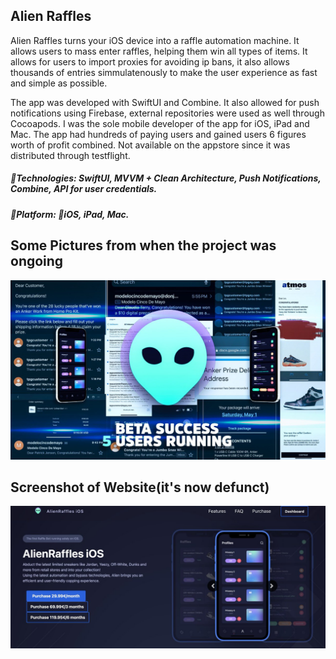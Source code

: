 
## Alien Raffles
Alien Raffles turns your iOS device into a raffle automation machine. It allows users to mass enter raffles, helping them win all types of items. It allows for users to import proxies for avoiding ip bans, it also allows thousands of entries simmulatenously to make the user experience as fast and simple as possible.

The app was developed with SwiftUI and Combine. It also allowed for push notifications using Firebase, external repositories were used as well through Cocoapods.
I was the sole mobile developer of the app for iOS, iPad and Mac.
The app had hundreds of paying users and gained users 6 figures worth of profit combined.
Not available on the appstore since it was distributed through testflight.


##### 🔨Technologies: SwiftUI, MVVM + Clean Architecture, Push Notifications, Combine, API for user credentials.
##### 🚀Platform: 📱iOS, iPad, Mac.

## Some Pictures from when the project was ongoing

![Success Collage](successalien.jpeg)

## Screenshot of Website(it's now defunct)
![Screenshot of Website(it's now defunct)](sitepic.jpeg)


